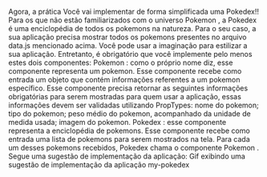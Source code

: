 Agora, a prática
Você vai implementar de forma simplificada uma Pokedex!! Para os que não estão familiarizados com o universo Pokemon , a Pokedex é uma enciclopédia de todos os pokemons na natureza. Para o seu caso, a sua aplicação precisa mostrar todos os pokemons presentes no arquivo data.js mencionado acima.
Você pode usar a imaginação para estilizar a sua aplicação. Entretanto, é obrigatório que você implemente pelo menos estes dois componentes:
Pokemon : como o próprio nome diz, esse componente representa um pokemon. Esse componente recebe como entrada um objeto que contém informações referentes a um pokemon específico. Esse componente precisa retornar as seguintes informações obrigatórias para serem mostradas para quem usar a aplicação, essas informações devem ser validadas utilizando PropTypes:
nome do pokemon;
tipo do pokemon;
peso médio do pokemon, acompanhado da unidade de medida usada;
imagem do pokemon.
Pokedex : esse componente representa a enciclopédia de pokemons. Esse componente recebe como entrada uma lista de pokemons para serem mostrados na tela. Para cada um desses pokemons recebidos, Pokedex chama o componente Pokemon .
Segue uma sugestão de implementação da aplicação:
Gif exibindo uma sugestão de implementação da aplicação my-pokedex